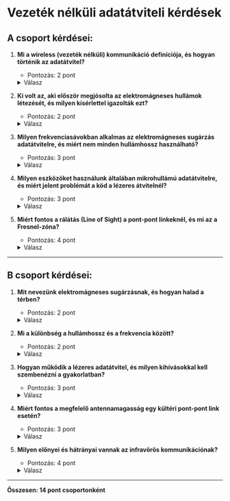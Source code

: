 # Vezeték nélküli adatátviteli kérdések

## A csoport kérdései:

1. **Mi a wireless (vezeték nélküli) kommunikáció definíciója, és hogyan történik az adatátvitel?**
   - Pontozás: 2 pont
   <details>
   <summary>Válasz</summary>
   Wireless kommunikáció az, amikor két távoli pont között elektromágneses hullámok segítségével történik az adatátvitel, kábeles közeg használata nélkül. A kommunikáció alapja az elektromágneses sugárzás, amely egymásra merőleges oszcilláló elektromos és mágneses tér formájában halad.
   </details>

2. **Ki volt az, aki először megjósolta az elektromágneses hullámok létezését, és milyen kísérlettel igazolták ezt?**
   - Pontozás: 2 pont
   <details>
   <summary>Válasz</summary>
   James Clerk Maxwell dolgozta ki az elméletet, és Heinrich Hertz kísérletei igazolták ezt a szikragenerátorral.
   </details>

3. **Milyen frekvenciasávokban alkalmas az elektromágneses sugárzás adatátvitelre, és miért nem minden hullámhossz használható?**
   - Pontozás: 3 pont
   <details>
   <summary>Válasz</summary>
   Az elektromágneses spektrumban néhány sáv, például az infravörös, a mikrohullámú és a rádióhullámok alkalmasak adatátvitelre, míg más hullámhosszak (pl. látható fény) nem, mivel azok terjedése és interferenciája más.
   </details>

4. **Milyen eszközöket használunk általában mikrohullámú adatátvitelre, és miért jelent problémát a köd a lézeres átvitelnél?**
   - Pontozás: 3 pont
   <details>
   <summary>Válasz</summary>
   Mikrohullámú átvitelnél gyakran használnak antennákat és speciális rádiókat. A lézeres átvitel problémája, hogy a köd visszaveri a lézersugarat, mivel a köd részecskéi összemérhetőek a lézersugár hullámhosszával.
   </details>

5. **Miért fontos a rálátás (Line of Sight) a pont-pont linkeknél, és mi az a Fresnel-zóna?**
   - Pontozás: 4 pont
   <details>
   <summary>Válasz</summary>
   A pont-pont linkeknél szükség van arra, hogy az antenna közvetlen rálátással rendelkezzen a másik pontra. A Fresnel-zóna a rádiós jel terjedési területe, amelynek legalább 60%-ának szabadnak kell lennie a zavaroktól a megbízható adatátvitel érdekében.
   </details>

---

## B csoport kérdései:

1. **Mit nevezünk elektromágneses sugárzásnak, és hogyan halad a térben?**
   - Pontozás: 2 pont
   <details>
   <summary>Válasz</summary>
   Az elektromágneses sugárzás oszcilláló elektromos és mágneses tér, amely hullám formájában halad a térben, energiát és impulzust szállítva, vákuumban fénysebességgel.
   </details>

2. **Mi a különbség a hullámhossz és a frekvencia között?**
   - Pontozás: 2 pont
   <details>
   <summary>Válasz</summary>
   A hullámhossz a hullám ismétlődési távolsága, míg a frekvencia az események ismétlődési száma másodpercenként. A kettő összefüggése: f(Hz) = c/λ, ahol c a fénysebesség.
   </details>

3. **Hogyan működik a lézeres adatátvitel, és milyen kihívásokkal kell szembenézni a gyakorlatban?**
   - Pontozás: 3 pont
   <details>
   <summary>Válasz</summary>
   A lézeres adatátvitel során egy lézersugár közvetlenül az adó és a vevő optikája között halad. A stabil tartószerkezet biztosítása és a köd miatti visszaverődés problémát okozhat.
   </details>

4. **Miért fontos a megfelelő antennamagasság egy kültéri pont-pont link esetén?**
   - Pontozás: 3 pont
   <details>
   <summary>Válasz</summary>
   A megfelelő antennamagasság biztosítja a rádiós jel akadálymentes terjedését, elkerülve a fizikai akadályokat, mint például fák vagy épületek. Ez javítja az adatátvitel stabilitását.
   </details>

5. **Milyen előnyei és hátrányai vannak az infravörös kommunikációnak?**
   - Pontozás: 4 pont
   <details>
   <summary>Válasz</summary>
   Előny: jól irányítható, olcsó. Hátrány: szilárd testeken nem képes áthatolni, így csak kistávolságú adatátvitelre alkalmas, például távirányítóknál.
   </details>

---

**Összesen: 14 pont csoportonként**
